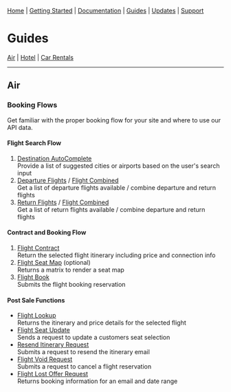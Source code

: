 [Home](home.md) | [Getting Started](getting-started.md) | [Documentation](docs-air.md) | [Guides](guides-air.md) | [Updates](updates.md) | [Support](support.md)

# Guides

[Air](guides-air.md) | [Hotel](guides-hotel.md) | [Car Rentals](guides-car.md) 

------------

## Air

### Booking Flows

Get familiar with the proper booking flow for your site and where to use our API data.

#### Flight Search Flow

1. [Destination AutoComplete](http://localhost:8200/documentation#/paths/~1getAutoComplete/get)  
Provide a list of suggested cities or airports based on the user's search input
2. [Departure Flights](http://localhost:8200/documentation#/paths/~1getFlightDepartures/get) / [Flight Combined](#docs)  
Get a list of departure flights available / combine departure and return flights 
3. [Return Flights](http://localhost:8200/documentation#/paths/~1getFlightReturns/get) / [Flight Combined](#docs)  
Get a list of return flights available / combine departure and return flights

#### Contract and Booking Flow

1. [Flight Contract](http://localhost:8200/documentation#/paths/~1getFlightContract/get)  
Return the selected flight itinerary including price and connection info
2. [Flight Seat Map](http://localhost:8200/documentation#/paths/~1getFlightSeatMap/get) (optional)  
Returns a matrix to render a seat map 
3. [Flight Book](http://localhost:8200/documentation#/paths/~1getFlightBook/post)  
Submits the flight booking reservation

#### Post Sale Functions

- [Flight Lookup](http://localhost:8200/documentation#/paths/~1getFlightLookUp/post)  
Returns the itinerary and price details for the selected flight
- [Flight Seat Update](#docs)  
Sends a request to update a customers seat selection
- [Resend Itinerary Request](#docs)  
Submits a request to resend the itinerary email
- [Flight Void Request](http://localhost:8200/documentation#/paths/~1getFlightVoidRequest/get)  
Submits a request to cancel a flight reservation
- [Flight Lost Offer Request](#docs)  
Returns booking information for an email and date range


